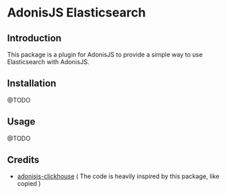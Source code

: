 # AdonisJS Elasticsearch

## Introduction 

This package is a plugin for AdonisJS to provide a simple way to use Elasticsearch with AdonisJS.

## Installation 

@TODO

## Usage

@TODO

## Credits

- [adonisjs-clickhouse](https://github.com/shiny/adonis-clickhouse) ( The code is heavily inspired by this package, like copied )